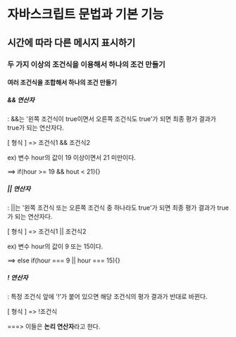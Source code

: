 # 자바스크립트 문법과 기본 기능

## 시간에 따라 다른 메시지 표시하기

### 두 가지 이상의 조건식을 이용해서 하나의 조건 만들기

#### 여러 조건식을 조합해서 하나의 조건 만들기

##### && 연산자

: &&는 '왼쪽 조건식이 true이면서 오른쪽 조건식도 true'가 되면 최종 평가 결과가 true가 되는 연산자다.

[ 형식 ] => 조건식1 && 조건식2

ex) 변수 hour의 값이 19 이상이면서 21 미만이다.

==> if(hour >= 19 && hout < 21){}

##### || 연산자

: ||는 '왼쪽 조건식 또는 오른쪽 조건식 중 하나라도 true'가 되면 최종 평가 결과가 true가 되는 연산자다. 

[ 형식 ] => 조건식1 || 조건식2

ex) 변수 hour의 값이 9 또는 15이다.

==> else if(hour === 9 || hour === 15){}

##### ! 연산자

: 특정 조건식 앞에 '!'가 붙어 있으면 해당 조건식의 평가 결과가 반대로 바뀐다. 

 [ 형식 ] => !조건식

===> 이들은 **논리 연산자**라고 한다.

